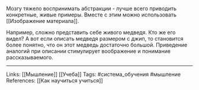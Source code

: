 Мозгу тяжело воспринимать абстракции - лучше всего приводить конкретные, живые примеры. Вместе с этим можно использовать [[Изображение материала]].  


Например, сложно представить себе живого медведя. Кто же его видел? А вот если описать медведя размером с джип, то становится более понятно, что он этот медведь достаточно большой. Приведение аналогий при описании стимулирует воображение и понимание рассказываемого.
___
Links: [[Мышление]] [[Учеба]] 
Tags: #система_обучения #мышление
References: [[Как научиться учиться]]